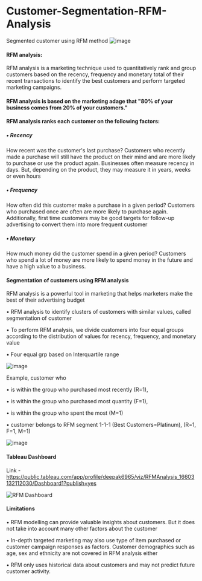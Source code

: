 # Customer-Segmentation-RFM-Analysis
Segmented customer using RFM method
![image](https://camo.githubusercontent.com/8543f7839329a64b88533176de6dfb44f69e90f628abe4c9ce50f156ccbc0593/68747470733a2f2f736f75726369666963636f6e73756c74696e672e636f2e756b2f77702d636f6e74656e742f75706c6f6164732f696d61676531392e676966)

#### RFM analysis:
RFM analysis is a marketing technique used to quantitatively rank and group customers based on the recency, frequency and monetary total of their recent transactions to identify the best customers and perform targeted marketing campaigns. 

#### RFM analysis is based on the marketing adage that "80% of your business comes from 20% of your customers."


#### RFM analysis ranks each customer on the following factors:
##### •	Recency 
How recent was the customer's last purchase? Customers who recently made a purchase will still have the product on their mind and are more likely to purchase or use the product again. Businesses often measure recency in days. But, depending on the product, they may measure it in years, weeks or even hours
##### •	Frequency
How often did this customer make a purchase in a given period? Customers who purchased once are often are more likely to purchase again. Additionally, first time customers may be good targets for follow-up advertising to convert them into more frequent customer
##### •	Monetary
How much money did the customer spend in a given period? Customers who spend a lot of money are more likely to spend money in the future and have a high value to a business.



#### Segmentation of customers using RFM analysis
RFM analysis is a powerful tool in marketing that helps marketers make the best of their advertising budget

•	RFM analysis to identify clusters of customers with similar values, called segmentation of customer


•	To perform RFM analysis, we divide customers into four equal groups according to the distribution of values for recency, frequency, and monetary value

•	Four equal grp based on Interquartile range




![image](https://user-images.githubusercontent.com/66784537/183079941-9d8cb3df-d079-4d44-805b-092ba7a81bf9.png)



Example, customer who 

•	is within the group who purchased most recently (R=1),

•	is within the group who purchased most quantity (F=1),

•	is within the group who spent the most (M=1)

•	customer belongs to RFM segment 1-1-1 (Best Customers=Platinum), (R=1, F=1, M=1)

![image](https://user-images.githubusercontent.com/66784537/183080822-b1723076-62dc-4aab-88a5-b3a52929a810.png)

#### Tableau Dashboard
Link - https://public.tableau.com/app/profile/deepak6965/viz/RFMAnalysis_16603132112030/Dashboard1?publish=yes

![RFM Dashboard](https://user-images.githubusercontent.com/66784537/184370895-aaad50e4-d0ad-4bb6-b33f-df52c35096ce.png)

#### Limitations
•	RFM modelling can provide valuable insights about customers. But it does not take into account many other factors about the customer

•	In-depth targeted marketing may also use type of item purchased or customer campaign responses as factors. Customer demographics such as age, sex and ethnicity are not covered in RFM analysis either

•	RFM only uses historical data about customers and may not predict future customer activity.
